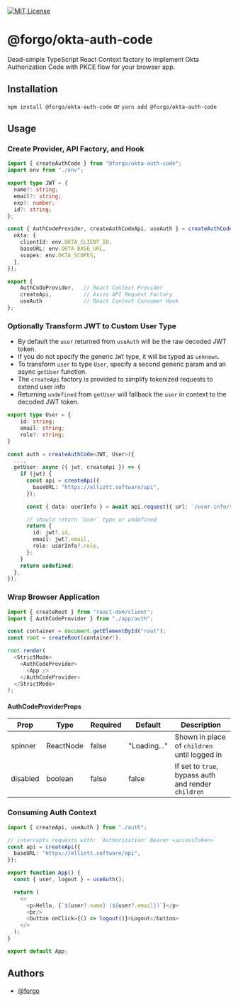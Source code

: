 [![MIT License](https://img.shields.io/badge/License-MIT-green.svg)](https://choosealicense.com/licenses/mit/)

# @forgo/okta-auth-code

Dead-simple TypeScript React Context factory to implement Okta Authorization Code with PKCE flow for your browser app.

## Installation

`npm install @forgo/okta-auth-code` or `yarn add @forgo/okta-auth-code`

## Usage

### Create Provider, API Factory, and Hook
```typescript
import { createAuthCode } from "@forgo/okta-auth-code";
import env from "./env";

export type JWT = {
  name?: string;
  email?: string;
  exp?: number;
  id?: string;
};

const { AuthCodeProvider, createAuthCodeApi, useAuth } = createAuthCode<JWT>({
  okta: {
    clientId: env.OKTA_CLIENT_ID,
    baseURL: env.OKTA_BASE_URL,
    scopes: env.OKTA_SCOPES,
  },
});

export { 
    AuthCodeProvider,   // React Context Provider
    createApi,          // Axios API Request Factory
    useAuth             // React Context Consumer Hook
};
```

### Optionally Transform JWT to Custom User Type
- By default the `user` returned from `useAuth` will be the raw decoded JWT token.
- If you do not specify the generic `JWT` type, it will be typed as `unknown`.
- To transform `user` to type `User`, specify a second generic param and an async `getUser` function.
- The `createApi` factory is provided to simplify tokenized requests to extend user info
- Returning `undefined` from `getUser` will fallback the `user` in context to the decoded JWT token.

```typescript
export type User = {
    id: string;
    email: string;
    role?: string;
}

const auth = createAuthCode<JWT, User>({
  ...,
  getUser: async ({ jwt, createApi }) => {
    if (jwt) {
      const api = createApi({
        baseURL: "https://elliott.software/api",
      });

      const { data: userInfo } = await api.request({ url: `/user-info/${id}`})

      // should return `User` type or undefined
      return {
        id: jwt?.id,
        email: jwt?.email,
        role: userInfo?.role,
      };
    }
    return undefined;
  },
});
```

### Wrap Browser Application
```typescript
import { createRoot } from "react-dom/client";
import { AuthCodeProvider } from "./app/auth";

const container = document.getElementById("root");
const root = createRoot(container!);

root.render(
  <StrictMode>
    <AuthCodeProvider>
      <App />
    </AuthCodeProvider>
  </StrictMode>
);
```

#### AuthCodeProviderProps
| Prop     | Type      | Required | Default      | Description                                         |
| -------- | --------- | -------- | ------------ | --------------------------------------------------- |
| spinner  | ReactNode | false    | "Loading..." | Shown in place of `children` until logged in        |
| disabled | boolean   | false    | false        | If set to `true`, bypass auth and render `children` |

### Consuming Auth Context
```typescript
import { createApi, useAuth } from "./auth";

// intercepts requests with: `Authorization: Bearer <accessToken>`
const api = createApi({
  baseURL: "https://elliott.software/api",
});

export function App() {
  const { user, logout } = useAuth();

  return (
    <>
      <p>Hello, {`${user?.name} (${user?.email})`}</p>
      <br/>
      <button onClick={() => logout()}>Logout</button>
    </>
  );
}

export default App;
```

## Authors
- [@forgo](https://github.com/forgo)

